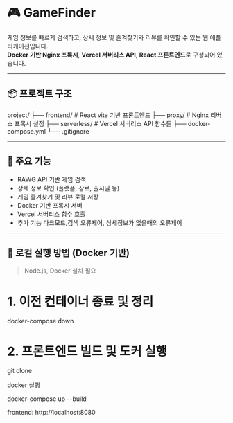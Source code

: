 # 🎮 GameFinder

게임 정보를 빠르게 검색하고, 상세 정보 및 즐겨찾기와 리뷰를 확인할 수 있는 웹 애플리케이션입니다.  
**Docker 기반 Nginx 프록시**, **Vercel 서버리스 API**, **React 프론트엔드**로 구성되어 있습니다.

---

## 📦 프로젝트 구조

project/
├── frontend/ # React vite 기반 프론트엔드
├── proxy/ # Nginx 리버스 프록시 설정
├── serverless/ # Vercel 서버리스 API 함수들
├── docker-compose.yml
└── .gitignore

---

## 🚀 주요 기능

- RAWG API 기반 게임 검색
- 상세 정보 확인 (플랫폼, 장르, 출시일 등)
- 게임 즐겨찾기 및 리뷰 로컬 저장
- Docker 기반 프록시 서버
- Vercel 서버리스 함수 호출
- 추가 기능 다크모드,검색 오류제어, 상세정보가 없을때의 오류제어 

---

## 🐳 로컬 실행 방법 (Docker 기반)

> Node.js, Docker 설치 필요

# 1. 이전 컨테이너 종료 및 정리

docker-compose down

# 2. 프론트엔드 빌드 및 도커 실행

git clone

docker 실행

docker-compose up --build

frontend: http://localhost:8080
